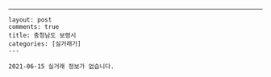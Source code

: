 ---
    layout: post
    comments: true
    title: 충청남도 보령시
    categories: [실거래가]
    ---

    2021-06-15 실거래 정보가 없습니다.

    